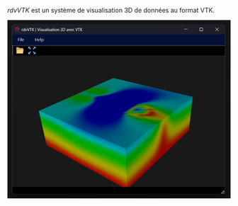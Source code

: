 _rdvVTK_ est un système de visualisation 3D de données au format VTK.

![rdvvtk.png](doc/rdvvtk.png)
